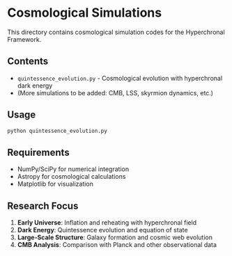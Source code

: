 # Cosmological Simulations

This directory contains cosmological simulation codes for the Hyperchronal Framework.

## Contents

- `quintessence_evolution.py` - Cosmological evolution with hyperchronal dark energy
- (More simulations to be added: CMB, LSS, skyrmion dynamics, etc.)

## Usage

```bash
python quintessence_evolution.py
```

## Requirements

- NumPy/SciPy for numerical integration
- Astropy for cosmological calculations  
- Matplotlib for visualization

## Research Focus

1. **Early Universe**: Inflation and reheating with hyperchronal field
2. **Dark Energy**: Quintessence evolution and equation of state
3. **Large-Scale Structure**: Galaxy formation and cosmic web evolution
4. **CMB Analysis**: Comparison with Planck and other observational data
